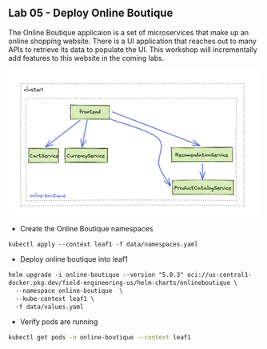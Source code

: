 ## Lab 05 - Deploy Online Boutique <a name="lab-05---deploy-online-boutique-"></a>


The Online Boutique applicaion is a set of microservices that make up an online shopping website. There is a UI application that reaches out to many APIs to retrieve its data to populate the UI. This workshop will incrementally add features to this website in the coming labs. 

![Online Boutique leaf1](images/online-boutique-cluster1.png)

* Create the Online Boutique namespaces
```shell
kubectl apply --context leaf1 -f data/namespaces.yaml
```
* Deploy online boutique into leaf1
```shell
helm upgrade -i online-boutique --version "5.0.3" oci://us-central1-docker.pkg.dev/field-engineering-us/helm-charts/onlineboutique \
  --namespace online-boutique  \
  --kube-context leaf1 \
  -f data/values.yaml
```

* Verify pods are running
```bash
kubectl get pods -n online-boutique --context leaf1
```
